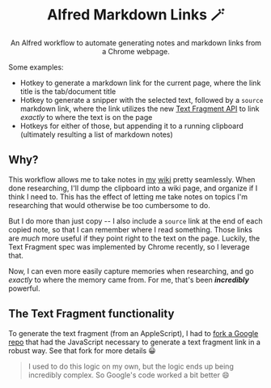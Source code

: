 <div align="center">
  <h1>Alfred Markdown Links 🪄</h1>
  <p>An Alfred workflow to automate generating notes and markdown links from a Chrome webpage.
</div>

Some examples:

- Hotkey to generate a markdown link for the current page, where the link title is the tab/document title
- Hotkey to generate a snipper with the selected text, followed by a `source` markdown link, where the link utilizes the new [Text Fragment API](https://wicg.github.io/ScrollToTextFragment/) to link _exactly_ to where the text is on the page
- Hotkeys for either of those, but appending it to a running clipboard (ultimately resulting a list of markdown notes)

## Why?

This workflow allows me to take notes in [my](https://github.com/babramczyk/wiki) [wiki](https://wiki.abramczyk.dev) pretty seamlessly. When done researching, I'll dump the clipboard into a wiki page, and organize if I think I need to. This has the effect of letting me take notes on topics I'm researching that would otherwise be too cumbersome to do.

But I do more than just copy -- I also include a `source` link at the end of each copied note, so that I can remember where I read something. Those links are _much_ more useful if they point right to the text on the page. Luckily, the Text Fragment spec was implemented by Chrome recently, so I leverage that.

Now, I can even more easily capture memories when researching, and go _exactly_ to where the memory came from. For me, that's been _**incredibly**_ powerful.

## The Text Fragment functionality

To generate the text fragment (from an AppleScript), I had to [fork a Google repo](https://github.com/babramczyk/link-to-text-fragment) that had the JavaScript necessary to generate a text fragment link in a robust way. See that fork for more details 😀

> I used to do this logic on my own, but the logic ends up being incredibly complex. So Google's code worked a bit better 😄
